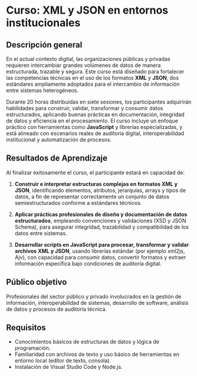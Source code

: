 # Curso: XML y JSON en entornos institucionales

## Descripción general

En el actual contexto digital, las organizaciones públicas y privadas requieren intercambiar grandes volúmenes de datos de manera estructurada, trazable y segura. Este curso está diseñado para fortalecer las competencias técnicas en el uso de los formatos **XML** y **JSON**, dos estándares ampliamente adoptados para el intercambio de información entre sistemas heterogéneos.

Durante 20 horas distribuidas en siete sesiones, los participantes adquirirán habilidades para construir, validar, transformar y consumir datos estructurados, aplicando buenas prácticas en documentación, integridad de datos y eficiencia en el procesamiento. El curso incluye un enfoque práctico con herramientas como **JavaScript** y librerías especializadas, y está alineado con escenarios reales de auditoría digital, interoperabilidad institucional y automatización de procesos.

## Resultados de Aprendizaje

Al finalizar exitosamente el curso, el participante estará en capacidad de:

1. **Construir e interpretar estructuras complejas en formatos XML y JSON**, identificando elementos, atributos, jerarquías, arrays y tipos de datos, a fin de representar correctamente un conjunto de datos semiestructurados conforme a estándares técnicos.

2. **Aplicar prácticas profesionales de diseño y documentación de datos estructurados**, empleando convenciones y validaciones (XSD y JSON Schema), para asegurar integridad, trazabilidad y compatibilidad de los datos entre sistemas.

3. **Desarrollar scripts en JavaScript para procesar, transformar y validar archivos XML y JSON**, usando librerías estándar (por ejemplo xml2js, Ajv), con capacidad para consumir datos, convertir formatos y extraer información específica bajo condiciones de auditoría digital.

## Público objetivo

Profesionales del sector público y privado involucrados en la gestión de información, interoperabilidad de sistemas, desarrollo de software, análisis de datos y procesos de auditoría técnica.

## Requisitos

- Conocimientos básicos de estructuras de datos y lógica de programación.
- Familiaridad con archivos de texto y uso básico de herramientas en entorno local (editor de texto, consola).
- Instalación de Visual Studio Code y Node.js.